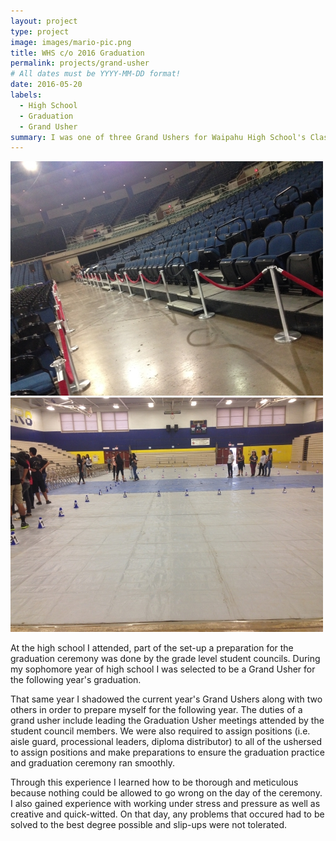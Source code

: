 ```yaml
---
layout: project
type: project
image: images/mario-pic.png
title: WHS c/o 2016 Graduation
permalink: projects/grand-usher
# All dates must be YYYY-MM-DD format!
date: 2016-05-20
labels:
  - High School
  - Graduation
  - Grand Usher
summary: I was one of three Grand Ushers for Waipahu High School's Class of 2016 graduation
---
```


<img class="ui medium left floated rounded image" src="../images/grad1.jpg">
<img class="ui medium left floated rounded image" src="../images/grad2.jpg">

At the high school I attended, part of the set-up a preparation for the graduation ceremony was done by the grade level student councils. During my sophomore year of high school I was selected to be a Grand Usher for the following year's graduation.

That same year I shadowed the current year's Grand Ushers along with two others in order to prepare myself for the following year. The duties of a grand usher include leading the Graduation Usher meetings attended by the student council members. We were also required to assign positions (i.e. aisle guard, processional leaders, diploma distributor) to all of the ushersed to assign positions and make preparations to ensure the graduation practice and graduation ceremony ran smoothly.

Through this experience I learned how to be thorough and meticulous because nothing could be allowed to go wrong on the day of the ceremony. I also gained experience with working under stress and pressure as well as creative and quick-witted. On that day, any problems that occured had to be solved to the best degree possible and slip-ups were not tolerated.
